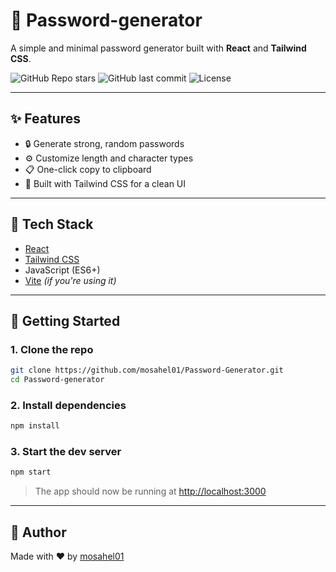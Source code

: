 # 🔐 Password-generator

A simple and minimal password generator built with **React** and **Tailwind CSS**.

![GitHub Repo stars](https://img.shields.io/github/stars/mosahel01/Password-generator?style=flat-square)
![GitHub last commit](https://img.shields.io/github/last-commit/mosahel01/Password-generator?style=flat-square)
![License](https://img.shields.io/github/license/mosahel01/Password-generator?style=flat-square)

---

## ✨ Features

- 🔒 Generate strong, random passwords
- ⚙️ Customize length and character types
- 📋 One-click copy to clipboard
- 💨 Built with Tailwind CSS for a clean UI

---

## 🧰 Tech Stack

- [React](https://reactjs.org/)
- [Tailwind CSS](https://tailwindcss.com/)
- JavaScript (ES6+)
- [Vite](https://vitejs.dev/) *(if you're using it)*

---

## 🚀 Getting Started

### 1. Clone the repo

```bash
git clone https://github.com/mosahel01/Password-Generator.git
cd Password-generator
```

### 2. Install dependencies

```bash
npm install
```

### 3. Start the dev server

```bash
npm start
```

> The app should now be running at [http://localhost:3000](http://localhost:3000)

---


## 🙌 Author

Made with ❤️ by [mosahel01](https://github.com/mosahel01)

